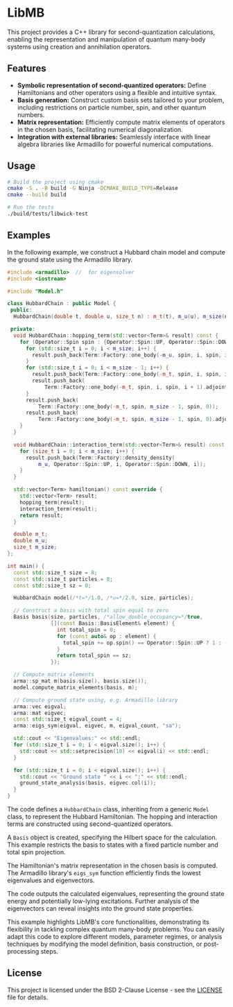 # LibMB

This project provides a C++ library for second-quantization calculations, enabling the representation and manipulation of quantum many-body systems using creation and annihilation operators. 

## Features

- **Symbolic representation of second-quantized operators:** Define Hamiltonians and other operators using a flexible and intuitive syntax.
- **Basis generation:**  Construct custom basis sets tailored to your problem, including restrictions on particle number, spin, and other quantum numbers.
- **Matrix representation:**  Efficiently compute matrix elements of operators in the chosen basis, facilitating numerical diagonalization.
- **Integration with external libraries:** Seamlessly interface with linear algebra libraries like Armadillo for powerful numerical computations.

## Usage

```bash
# Build the project using cmake
cmake -S . -B build -G Ninja -DCMAKE_BUILD_TYPE=Release
cmake --build build

# Run the tests
./build/tests/libwick-test
```

## Examples

In the following example, we construct a Hubbard chain model and compute the ground state using the Armadillo library.

```cpp
#include <armadillo>  //  for eigensolver
#include <iostream>

#include "Model.h"

class HubbardChain : public Model {
 public:
  HubbardChain(double t, double u, size_t n) : m_t(t), m_u(u), m_size(n) {}

 private:
  void HubbardChain::hopping_term(std::vector<Term>& result) const {
    for (Operator::Spin spin : {Operator::Spin::UP, Operator::Spin::DOWN}) {
      for (std::size_t i = 0; i < m_size; i++) {
        result.push_back(Term::Factory::one_body(-m_u, spin, i, spin, i));
      }
      for (std::size_t i = 0; i < m_size - 1; i++) {
        result.push_back(Term::Factory::one_body(-m_t, spin, i, spin, i + 1));
        result.push_back(
            Term::Factory::one_body(-m_t, spin, i, spin, i + 1).adjoint());
      }
      result.push_back(
          Term::Factory::one_body(-m_t, spin, m_size - 1, spin, 0));
      result.push_back(
          Term::Factory::one_body(-m_t, spin, m_size - 1, spin, 0).adjoint());
    }
  }

  void HubbardChain::interaction_term(std::vector<Term>& result) const {
    for (size_t i = 0; i < m_size; i++) {
      result.push_back(Term::Factory::density_density(
          m_u, Operator::Spin::UP, i, Operator::Spin::DOWN, i));
    }
  }

  std::vector<Term> hamiltonian() const override {
    std::vector<Term> result;
    hopping_term(result);
    interaction_term(result);
    return result;
  }

  double m_t;
  double m_u;
  size_t m_size;
};

int main() {
  const std::size_t size = 8;
  const std::size_t particles = 8;
  const std::size_t sz = 0;

  HubbardChain model(/*t=*/1.0, /*u=*/2.0, size, particles);

  // Construct a basis with total spin equal to zero
  Basis basis(size, particles, /*allow_double_occupancy=*/true,
              [](const Basis::BasisElement& element) {
                int total_spin = 0;
                for (const auto& op : element) {
                  total_spin += op.spin() == Operator::Spin::UP ? 1 : -1;
                }
                return total_spin == sz;
              });

  // Compute matrix elements
  arma::sp_mat m(basis.size(), basis.size());
  model.compute_matrix_elements(basis, m);

  // Compute ground state using, e.g. Armadillo library
  arma::vec eigval;
  arma::mat eigvec;
  const std::size_t eigval_count = 4;
  arma::eigs_sym(eigval, eigvec, m, eigval_count, "sa");

  std::cout << "Eigenvalues:" << std::endl;
  for (std::size_t i = 0; i < eigval.size(); i++) {
    std::cout << std::setprecision(10) << eigval(i) << std::endl;
  }

  for (std::size_t i = 0; i < eigval.size(); i++) {
    std::cout << "Ground state " << i << ":" << std::endl;
    ground_state_analysis(basis, eigvec.col(i));
  }
}
```

The code defines a `HubbardChain` class, inheriting from a generic `Model`
class, to represent the Hubbard Hamiltonian. The hopping and interaction terms
are constructed using second-quantized operators.

A `Basis` object is created, specifying the Hilbert space for the calculation.
This example restricts the basis to states with a fixed particle number and
total spin projection.

The Hamiltonian's matrix representation in the chosen basis is computed. The
Armadillo library's `eigs_sym` function efficiently finds the lowest eigenvalues
and eigenvectors.

The code outputs the calculated eigenvalues, representing the ground state
energy and potentially low-lying excitations. Further analysis of the
eigenvectors can reveal insights into the ground state properties.

This example highlights LibMB's core functionalities, demonstrating its
flexibility in tackling complex quantum many-body problems. You can easily adapt
this code to explore different models, parameter regimes, or analysis techniques
by modifying the model definition, basis construction, or post-processing steps.

## License

This project is licensed under the BSD 2-Clause License - see the [LICENSE](LICENSE) file for details.
